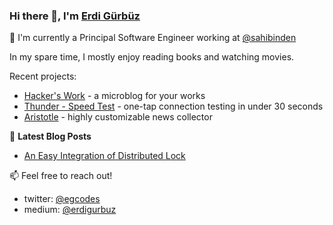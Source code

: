 ### Hi there 👋, I'm [Erdi Gürbüz](https://egcodes.blogspot.com)


🔭 I'm currently a Principal Software Engineer working at
[@sahibinden](https://sahibinden.com)

In my spare time, I mostly enjoy reading books and watching movies.

Recent projects:
- [Hacker's Work](https://hackerswork.com) - a microblog for your works
- [Thunder - Speed Test](https://github.com/egcodes/speed-test) - one-tap connection testing in under 30 seconds
- [Aristotle](https://github.com/egcodes/aristotle) - highly customizable news collector


📕 **Latest Blog Posts**
<!-- BLOG-POST-LIST:START -->
- [An Easy Integration of Distributed Lock](https://medium.com/sahibinden-technology/an-easy-integration-of-distributed-lock-4b19a704ce49)
<!-- BLOG-POST-LIST:END -->


📫 Feel free to reach out!
- twitter: [@egcodes](https://twitter.com/egcodes)
- medium: [@erdigurbuz](https://medium.com/@erdigurbuz)

